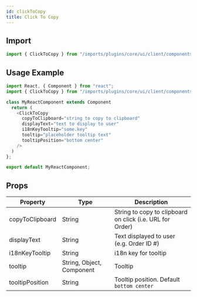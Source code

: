 ```yaml
---
id: clickToCopy
title: Click To Copy
---
```

    
## Import

```javascript
import { ClickToCopy } from "/imports/plugins/core/ui/client/components";
```

## Usage Example

```javascript
import React, { Component } from "react";
import { ClickToCopy } from "/imports/plugins/core/ui/client/components";

class MyReactComponent extends Component
  return (
    <ClickToCopy
      copyToClipboard="string to copy to clipboard"
      displayText="text to display to user"
      i18nKeyTooltip="some.key"
      tooltip="placeholder tooltip text"
      tooltipPosition="bottom center"
    />
  )
};

export default MyReactComponent;
```

## Props

| Property        | Type                      | Description                                               |
| --------------- | ------------------------- | --------------------------------------------------------- |
| copyToClipboard | String                    | String to copy to clipboard on click (i.e. URL for Order) |
| displayText     | String                    | Text displayed to user (e.g. Order ID #)                  |
| i18nKeyTooltip  | String                    | i18n key for tooltip                                      |
| tooltip         | String, Object, Component | Tooltip                                                   |
| tooltipPosition | String                    | Tooltip position. Default `bottom center`                 |
